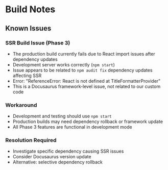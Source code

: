 # Build Notes

## Known Issues

### SSR Build Issue (Phase 3)
- The production build currently fails due to React import issues after dependency updates
- Development server works correctly (`npm start`)
- Issue appears to be related to `npm audit fix` dependency updates affecting SSR
- Error: "ReferenceError: React is not defined at TitleFormatterProvider"
- This is a Docusaurus framework-level issue, not related to our custom code

### Workaround
- Development and testing should use `npm start`
- Production builds may need dependency rollback or framework update
- All Phase 3 features are functional in development mode

### Resolution Required
- Investigate specific dependency causing SSR issues
- Consider Docusaurus version update
- Alternative: selective dependency rollback
